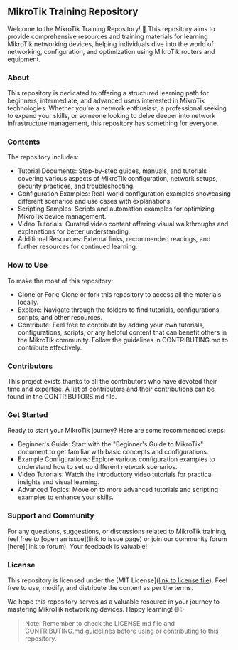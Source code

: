 ## MikroTik Training Repository

Welcome to the MikroTik Training Repository! 🚀 This repository aims to provide comprehensive resources and training materials for learning MikroTik networking devices, helping individuals dive into the world of networking, configuration, and optimization using MikroTik routers and equipment.

### About

This repository is dedicated to offering a structured learning path for beginners, intermediate, and advanced users interested in MikroTik technologies. Whether you're a network enthusiast, a professional seeking to expand your skills, or someone looking to delve deeper into network infrastructure management, this repository has something for everyone.


### Contents

The repository includes:

- Tutorial Documents: Step-by-step guides, manuals, and tutorials covering various aspects of MikroTik configuration, network setups, security practices, and troubleshooting.
- Configuration Examples: Real-world configuration examples showcasing different scenarios and use cases with explanations.
- Scripting Samples: Scripts and automation examples for optimizing MikroTik device management.
- Video Tutorials: Curated video content offering visual walkthroughs and explanations for better understanding.
- Additional Resources: External links, recommended readings, and further resources for continued learning.


### How to Use

To make the most of this repository:

- Clone or Fork: Clone or fork this repository to access all the materials locally.
- Explore: Navigate through the folders to find tutorials, configurations, scripts, and other resources.
- Contribute: Feel free to contribute by adding your own tutorials, configurations, scripts, or any helpful content that can benefit others in the MikroTik community. Follow the guidelines in CONTRIBUTING.md to contribute effectively.

### Contributors

This project exists thanks to all the contributors who have devoted their time and expertise. A list of contributors and their contributions can be found in the CONTRIBUTORS.md file.


### Get Started

Ready to start your MikroTik journey? Here are some recommended steps:

- Beginner's Guide: Start with the "Beginner's Guide to MikroTik" document to get familiar with basic concepts and configurations.
- Example Configurations: Explore various configuration examples to understand how to set up different network scenarios.
- Video Tutorials: Watch the introductory video tutorials for practical insights and visual learning.
- Advanced Topics: Move on to more advanced tutorials and scripting examples to enhance your skills.


### Support and Community

For any questions, suggestions, or discussions related to MikroTik training, feel free to [open an issue](link to issue page) or join our community forum [here](link to forum). Your feedback is valuable!


### License

This repository is licensed under the [MIT License]([link to license file](https://github.com/codeinsidepro/MikroTik/blob/main/LICENSE)). Feel free to use, modify, and distribute the content as per the terms.

We hope this repository serves as a valuable resource in your journey to mastering MikroTik networking devices. Happy learning! 🌐✨

> Note:
> Remember to check the LICENSE.md file and CONTRIBUTING.md guidelines before using or contributing to this repository.
